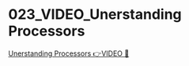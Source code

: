 # 023_VIDEO_Unerstanding Processors

[Unerstanding Processors 👉VIDEO &#128279;](https://alison.com/topic/learn/84193/topic-a-demo-2-performing-installation-of-a-processor-part-2)
